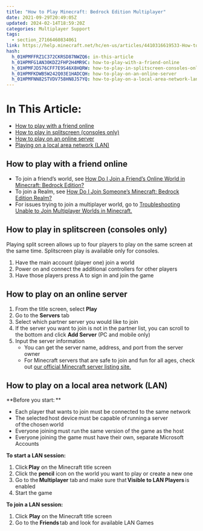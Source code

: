 ```yaml
---
title: "How to Play Minecraft: Bedrock Edition Multiplayer"
date: 2021-09-29T20:49:05Z
updated: 2024-02-14T18:59:20Z
categories: Multiplayer Support
tags:
  - section_27166460834061
link: https://help.minecraft.net/hc/en-us/articles/4410316619533-How-to-Play-Minecraft-Bedrock-Edition-Multiplayer
hash:
  h_01HPMFFRZ1C372CKRSD87NWZQ6: in-this-article
  h_01HPMFG1AN30KDZ2FHP2H4MR9C: how-to-play-with-a-friend-online
  h_01HPMFJD576CFF7E9S46X8HQRW: how-to-play-in-splitscreen-consoles-only
  h_01HPMFKDWB5W242Q03E1HADCQH: how-to-play-on-an-online-server
  h_01HPMFNN82STVDV758HN8J57YQ: how-to-play-on-a-local-area-network-lan
---
```


# In This Article:

- [How to play with a friend online](#how-to-play-with-a-friend-online)
- [How to play in splitscreen (consoles only)](#how-to-play-in-splitscreen-consoles-only)
- [How to play on an online server](#how-to-play-on-an-online-server)
- [Playing on a local area network (LAN)](#how-to-play-on-a-local-area-network-lan)

## How to play with a friend online

- To join a friend’s world, see [How Do I Join a Friend’s Online World in Minecraft: Bedrock Edition?](./How-to-Join-a-Friend-s-Online-World-in-Minecraft-Bedrock-Edition.md)
- To join a Realm, see [How Do I Join Someone’s Minecraft: Bedrock Edition Realm?](../Create-or-Join-Realms/How-to-Join-a-Friend-s-Minecraft-Bedrock-Edition-Realm.md)
- For issues trying to join a multiplayer world, go to [Troubleshooting Unable to Join Multiplayer Worlds in Minecraft.](./Troubleshooting-Unable-to-Join-Multiplayer-Worlds-in-Minecraft.md)

## How to play in splitscreen (consoles only)

Playing split screen allows up to four players to play on the same screen at the same time. Splitscreen play is available only for consoles.

1.  Have the main account (player one) join a world
2.  Power on and connect the additional controllers for other players
3.  Have those players press A to sign in and join the game

## How to play on an online server

1.  From the title screen, select **Play**
2.  Go to the **Servers** tab
3.  Select which partner server you would like to join
4.  If the server you want to join is not in the partner list, you can scroll to the bottom and click **Add Server** (PC and mobile only)
5.  Input the server information
    - You can get the server name, address, and port from the server owner
    - For Minecraft servers that are safe to join and fun for all ages, check out [our official Minecraft server listing site.](https://findmcserver.com/)

## How to play on a local area network (LAN)

**Before you start: **

- Each player that wants to join must be connected to the same network
- The selected host device must be capable of running a server of the chosen world
- Everyone joining must run the same version of the game as the host
- Everyone joining the game must have their own, separate Microsoft Accounts

**To start a LAN session:**

1.  Click **Play** on the Minecraft title screen
2.  Click the **pencil** icon on the world you want to play or create a new one
3.  Go to the **Multiplayer** tab and make sure that **Visible to LAN Players** is enabled
4.  Start the game

**To join a LAN session:**

1.  Click **Play** on the Minecraft title screen
2.  Go to the **Friends** tab and look for available LAN Games
